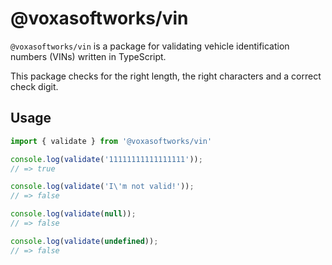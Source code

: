# @voxasoftworks/vin

`@voxasoftworks/vin` is a package for validating vehicle identification numbers (VINs) written in TypeScript.

This package checks for the right length, the right characters and a correct check digit.

## Usage

```js
import { validate } from '@voxasoftworks/vin'

console.log(validate('11111111111111111'));
// => true

console.log(validate('I\'m not valid!'));
// => false

console.log(validate(null));
// => false

console.log(validate(undefined));
// => false
```
